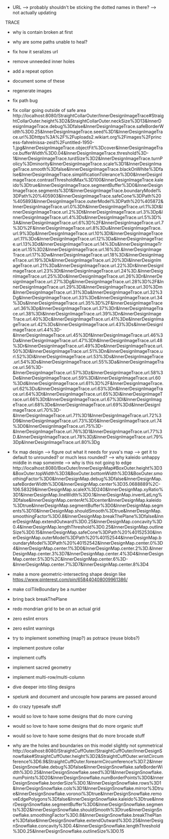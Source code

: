 - URL
--> probably shouldn't be sticking the dotted names in there?
--> not actually updating

TRACE
- why is contain broken at first
- why are some paths unable to heal?
- fix how it seralizes url
- remove unneeded inner holes
- add a repeat option
- document some of these

- regenerate images
- fix path bug

- fix collar going outside of safe area http://localhost:8080/StraightCollarOuter/InnerDesignImageTrace#StraightCollarOuter.height%3D2&StraightCollarOuter.neckSize%3D13&InnerDesignImageTrace.debug%3Dfalse&InnerDesignImageTrace.safeBorderWidth%3D0.25&InnerDesignImageTrace.seed%3D1&InnerDesignImageTrace.url%3Dhttps%3A%2F%2Fuploads2.wikiart.org%2Fimages%2Fprincess-fahrelnissa-zeid%2Funtitled-1950-1.jpg&InnerDesignImageTrace.objectFit%3Dcover&InnerDesignImageTrace.bufferWidth%3D0.04&InnerDesignImageTrace.threshold%3D-1&InnerDesignImageTrace.turdSize%3D2&InnerDesignImageTrace.turnPolicy%3Dminority&InnerDesignImageTrace.scale%3D1&InnerDesignImageTrace.smooth%3Dfalse&InnerDesignImageTrace.blackOnWhite%3Dfalse&InnerDesignImageTrace.simplificationTolerance%3D0&InnerDesignImageTrace.contrastThresholdMax%3D100&InnerDesignImageTrace.kaleido%3Dtrue&InnerDesignImageTrace.segmentBuffer%3D0&InnerDesignImageTrace.segments%3D1&InnerDesignImageTrace.boundaryModel%3DPath%20%405903&InnerDesignImageTrace.safeCone%3DPath%20%405893&InnerDesignImageTrace.outerModel%3DPath%20%405872&InnerDesignImageTrace.url.0%3Dh&InnerDesignImageTrace.url.1%3Dt&InnerDesignImageTrace.url.2%3Dt&InnerDesignImageTrace.url.3%3Dp&InnerDesignImageTrace.url.4%3Ds&InnerDesignImageTrace.url.5%3D%3A&InnerDesignImageTrace.url.6%3D%2F&InnerDesignImageTrace.url.7%3D%2F&InnerDesignImageTrace.url.8%3Du&InnerDesignImageTrace.url.9%3Dp&InnerDesignImageTrace.url.10%3Dl&InnerDesignImageTrace.url.11%3Do&InnerDesignImageTrace.url.12%3Da&InnerDesignImageTrace.url.13%3Dd&InnerDesignImageTrace.url.14%3Ds&InnerDesignImageTrace.url.15%3D2&InnerDesignImageTrace.url.16%3D.&InnerDesignImageTrace.url.17%3Dw&InnerDesignImageTrace.url.18%3Di&InnerDesignImageTrace.url.19%3Dk&InnerDesignImageTrace.url.20%3Di&InnerDesignImageTrace.url.21%3Da&InnerDesignImageTrace.url.22%3Dr&InnerDesignImageTrace.url.23%3Dt&InnerDesignImageTrace.url.24%3D.&InnerDesignImageTrace.url.25%3Do&InnerDesignImageTrace.url.26%3Dr&InnerDesignImageTrace.url.27%3Dg&InnerDesignImageTrace.url.28%3D%2F&InnerDesignImageTrace.url.29%3Di&InnerDesignImageTrace.url.30%3Dm&InnerDesignImageTrace.url.31%3Da&InnerDesignImageTrace.url.32%3Dg&InnerDesignImageTrace.url.33%3De&InnerDesignImageTrace.url.34%3Ds&InnerDesignImageTrace.url.35%3D%2F&InnerDesignImageTrace.url.36%3Dp&InnerDesignImageTrace.url.37%3Dr&InnerDesignImageTrace.url.38%3Di&InnerDesignImageTrace.url.39%3Dn&InnerDesignImageTrace.url.40%3Dc&InnerDesignImageTrace.url.41%3De&InnerDesignImageTrace.url.42%3Ds&InnerDesignImageTrace.url.43%3Ds&InnerDesignImageTrace.url.44%3D-&InnerDesignImageTrace.url.45%3Df&InnerDesignImageTrace.url.46%3Da&InnerDesignImageTrace.url.47%3Dh&InnerDesignImageTrace.url.48%3Dr&InnerDesignImageTrace.url.49%3De&InnerDesignImageTrace.url.50%3Dl&InnerDesignImageTrace.url.51%3Dn&InnerDesignImageTrace.url.52%3Di&InnerDesignImageTrace.url.53%3Ds&InnerDesignImageTrace.url.54%3Ds&InnerDesignImageTrace.url.55%3Da&InnerDesignImageTrace.url.56%3D-&InnerDesignImageTrace.url.57%3Dz&InnerDesignImageTrace.url.58%3De&InnerDesignImageTrace.url.59%3Di&InnerDesignImageTrace.url.60%3Dd&InnerDesignImageTrace.url.61%3D%2F&InnerDesignImageTrace.url.62%3Du&InnerDesignImageTrace.url.63%3Dn&InnerDesignImageTrace.url.64%3Dt&InnerDesignImageTrace.url.65%3Di&InnerDesignImageTrace.url.66%3Dt&InnerDesignImageTrace.url.67%3Dl&InnerDesignImageTrace.url.68%3De&InnerDesignImageTrace.url.69%3Dd&InnerDesignImageTrace.url.70%3D-&InnerDesignImageTrace.url.71%3D1&InnerDesignImageTrace.url.72%3D9&InnerDesignImageTrace.url.73%3D5&InnerDesignImageTrace.url.74%3D0&InnerDesignImageTrace.url.75%3D-&InnerDesignImageTrace.url.76%3D1&InnerDesignImageTrace.url.77%3D.&InnerDesignImageTrace.url.78%3Dj&InnerDesignImageTrace.url.79%3Dp&InnerDesignImageTrace.url.80%3Dg

- fix map design
--> figure out what it needs for yuva's map
--> get it to default to unrounded? or much less rounded?
--> why kaleido unhappy middle in map someimte
--> why is this not going to edge http://localhost:8080/BoxOuter/InnerDesignMap#BoxOuter.height%3D3&BoxOuter.topWidth%3D3&BoxOuter.bottomWidth%3D3&BoxOuter.smoothingFactor%3D0&InnerDesignMap.debug%3Dfalse&InnerDesignMap.safeBorderWidth%3D0&InnerDesignMap.center%3D35.0688889%2C-106.58329&InnerDesignMap.scaleX%3D240&InnerDesignMap.xyRatio%3D1&InnerDesignMap.lineWidth%3D0.1&InnerDesignMap.invertLatLng%3Dfalse&InnerDesignMap.centerAt%3Dcenter&InnerDesignMap.kaleido%3Dtrue&InnerDesignMap.segmentBuffer%3D0&InnerDesignMap.segments%3D10&InnerDesignMap.shouldSmooth%3Dtrue&InnerDesignMap.smoothingFactor%3D0.8&InnerDesignMap.breakThePlane%3Dfalse&InnerDesignMap.extendOutward%3D0.25&InnerDesignMap.concavity%3D0.4&InnerDesignMap.lengthThreshold%3D0.25&InnerDesignMap.outlineSize%3D0.15&InnerDesignMap.safeCone%3DPath%20%40152530&InnerDesignMap.outerModel%3DPath%20%40152544&InnerDesignMap.boundaryModel%3DPath%20%40152542&InnerDesignMap.center.0%3D4&InnerDesignMap.center.1%3D0&InnerDesignMap.center.2%3D.&InnerDesignMap.center.3%3D7&InnerDesignMap.center.4%3D4&InnerDesignMap.center.5%3D%2C&InnerDesignMap.center.6%3D-&InnerDesignMap.center.7%3D7&InnerDesignMap.center.8%3D4

- make a more geometric-intersecting shape design like https://www.pinterest.com/pin/658440408009961386/

- make colTileBoundary be a number

- bring back breakThePlane

- redo mondrian grid to be on an actual grid

- zero eslint errors
- zero eslint warnings

- try to implement something (map?) as potrace (reuse blobs?)

- implement posture collar
- implement cuffs
- implement sacred geometry
- implement multi-row/multi-column
- dive deeper into tiling designs

- spelunk and document and uncouple how params are passed around

- do crazy typesafe stuff

- would so love to have some designs that do more curving
- would so love to have some designs that do more organic stuff
- would so love to have some designs that do more brocade stuff


- why are the holes and boundaries on this model slightly not symmetrical http://localhost:8080/StraightCuffOuter/StraightCuffOuter/InnerDesignSnowflake#StraightCuffOuter.height%3D2&StraightCuffOuter.wristCircumference%3D6.9&StraightCuffOuter.forearmCircumference%3D7.2&InnerDesignSnowflake.debug%3Dfalse&InnerDesignSnowflake.safeBorderWidth%3D0.25&InnerDesignSnowflake.seed%3D1&InnerDesignSnowflake.numPoints%3D20&InnerDesignSnowflake.numBorderPoints%3D0&InnerDesignSnowflake.borderSize%3D0.1&InnerDesignSnowflake.rows%3D1&InnerDesignSnowflake.cols%3D1&InnerDesignSnowflake.mirror%3Dtrue&InnerDesignSnowflake.voronoi%3Dtrue&InnerDesignSnowflake.removeEdgePolygons%3Dfalse&InnerDesignSnowflake.kaleido%3Dtrue&InnerDesignSnowflake.segmentBuffer%3D0&InnerDesignSnowflake.segments%3D2&InnerDesignSnowflake.shouldSmooth%3Dtrue&InnerDesignSnowflake.smoothingFactor%3D0.8&InnerDesignSnowflake.breakThePlane%3Dfalse&InnerDesignSnowflake.extendOutward%3D0.25&InnerDesignSnowflake.concavity%3D0.4&InnerDesignSnowflake.lengthThreshold%3D0.25&InnerDesignSnowflake.outlineSize%3D0.15
